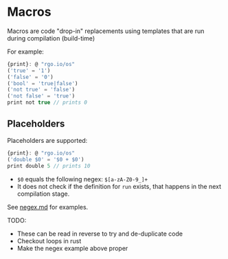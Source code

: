 # Macros

Macros are code "drop-in" replacements using templates that are run during compilation (build-time)

For example:
```js
{print}: @ "rgo.io/os"
('true' = '1')
('false' = '0')
('bool' = 'true|false') 
('not true' = 'false')
('not false' = 'true')
print not true // prints 0
```

## Placeholders

Placeholders are supported:

```js
{print}: @ "rgo.io/os"
('double $0' = '$0 + $0')
print double 5 // prints 10
```

* `$0` equals the following negex: `$[a-zA-Z0-9_]+`
* It does not check if the definition for `run` exists, that happens in the next compilation stage.

See [negex.md](EXAMPLES_NEGEX.md) for examples.

TODO:
* These can be read in reverse to try and de-duplicate code
* Checkout loops in rust
* Make the negex example above proper

